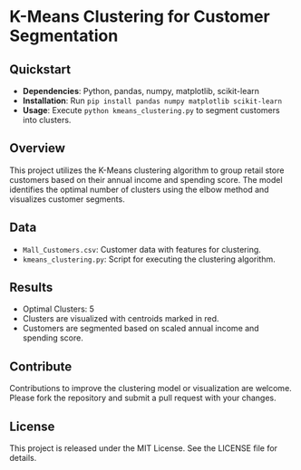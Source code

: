 # K-Means Clustering for Customer Segmentation

## Quickstart
- **Dependencies**: Python, pandas, numpy, matplotlib, scikit-learn
- **Installation**: Run `pip install pandas numpy matplotlib scikit-learn`
- **Usage**: Execute `python kmeans_clustering.py` to segment customers into clusters.

## Overview
This project utilizes the K-Means clustering algorithm to group retail store customers based on their annual income and spending score. The model identifies the optimal number of clusters using the elbow method and visualizes customer segments.

## Data
- `Mall_Customers.csv`: Customer data with features for clustering.
- `kmeans_clustering.py`: Script for executing the clustering algorithm.

## Results
- Optimal Clusters: 5
- Clusters are visualized with centroids marked in red.
- Customers are segmented based on scaled annual income and spending score.

## Contribute
Contributions to improve the clustering model or visualization are welcome. Please fork the repository and submit a pull request with your changes.

## License
This project is released under the MIT License. See the LICENSE file for details.